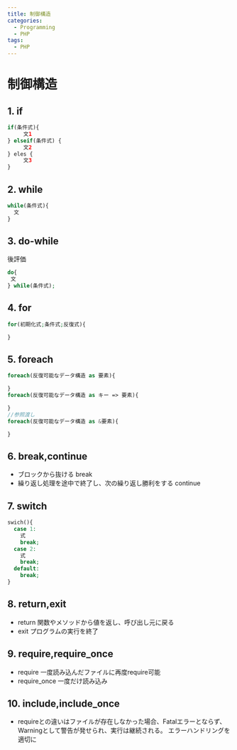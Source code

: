```yaml
---
title: 制御構造
categories:
  - Programming
  - PHP
tags:
  - PHP
---
```


# 制御構造

## 1. if

```php
if(条件式){
     文1
} elseif(条件式) {
     文2
} eles {
     文3
}
```

## 2. while

```php
while(条件式){
  文
}
```

## 3. do-while

後評価

```php
do{
 文
} while(条件式);
```

## 4. for

```php
for(初期化式;条件式;反復式){

}
```

## 5. foreach

```php
foreach(反復可能なデータ構造 as 要素){

}
foreach(反復可能なデータ構造 as キー => 要素){

}
//参照渡し
foreach(反復可能なデータ構造 as &要素){

}
```

## 6. break,continue

- ブロックから抜ける break
- 繰り返し処理を途中で終了し、次の繰り返し勝利をする continue

## 7. switch

```php
swich(){
  case 1:
    式
    break;
  case 2:
    式
    break;
  default:
    break;
}
```

## 8. return,exit

- return 関数やメソッドから値を返し、呼び出し元に戻る
- exit プログラムの実行を終了

## 9. require,require_once

- require 一度読み込んだファイルに再度require可能
- require_once 一度だけ読み込み

## 10. include,include_once
- requireとの違いはファイルが存在しなかった場合、Fatalエラーとならず、Warningとして警告が発せられ、実行は継続される。
エラーハンドリングを適切に
